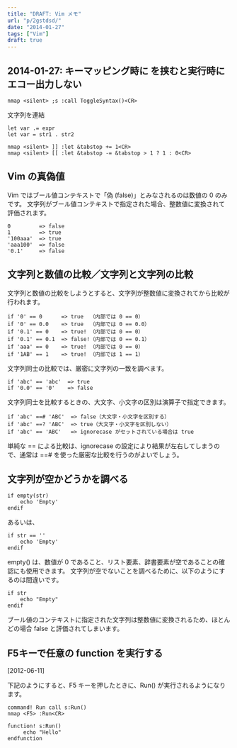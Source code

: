 ```yaml
---
title: "DRAFT: Vim メモ"
url: "p/2gstdsd/"
date: "2014-01-27"
tags: ["Vim"]
draft: true
---
```



2014-01-27: キーマッピング時に <silent> を挟むと実行時にエコー出力しない
----

```
nmap <silent> ;s :call ToggleSyntax()<CR>
```

文字列を連結

```
let var .= expr
let var = str1 . str2

nmap <silent> ]] :let &tabstop += 1<CR>
nmap <silent> [[ :let &tabstop -= &tabstop > 1 ? 1 : 0<CR>
```


Vim の真偽値
----

Vim ではブール値コンテキストで「偽 (false)」とみなされるのは数値の 0 のみです。
文字列がブール値コンテキストで指定された場合、整数値に変換されて評価されます。

```
0         => false
1         => true
'100aaa'  => true
'aaa100'  => false
'0.1'     => false
```


文字列と数値の比較／文字列と文字列の比較
----

文字列と数値の比較をしようとすると、文字列が整数値に変換されてから比較が行われます。

```
if '0' == 0      => true  （内部では 0 == 0）
if '0' == 0.0    => true  （内部では 0 == 0.0）
if '0.1' == 0    => true! （内部では 0 == 0）
if '0.1' == 0.1  => false!（内部では 0 == 0.1）
if 'aaa' == 0    => true! （内部では 0 == 0）
if '1AB' == 1    => true! （内部では 1 == 1）
```

文字列同士の比較では、厳密に文字列の一致を調べます。

```
if 'abc' == 'abc'  => true
if '0.0' == '0'    => false
```

文字列同士を比較するときの、大文字、小文字の区別は演算子で指定できます。

```
if 'abc' ==# 'ABC'  => false（大文字・小文字を区別する）
if 'abc' ==? 'ABC'  => true（大文字・小文字を区別しない）
if 'abc' == 'ABC'   => ignorecase がセットされている場合は true
```

単純な == による比較は、ignorecase の設定により結果が左右してしまうので、通常は ==# を使った厳密な比較を行うのがよいでしょう。


文字列が空かどうかを調べる
----

```
if empty(str)
    echo 'Empty'
endif
```

あるいは、

```
if str == ''
    echo 'Empty'
endif
```

empty() は、数値が 0 であること、リスト要素、辞書要素が空であることの確認にも使用できます。
文字列が空でないことを調べるために、以下のようにするのは間違いです。

```
if str
    echo "Empty"
endif
```

ブール値のコンテキストに指定された文字列は整数値に変換されるため、ほとんどの場合 false と評価されてしまいます。


F5キーで任意の function を実行する
----

[2012-06-11]

下記のようにすると、F5 キーを押したときに、Run() が実行されるようになります。

```
command! Run call s:Run()
nmap <F5> :Run<CR>

function! s:Run()
     echo "Hello"
endfunction
```

